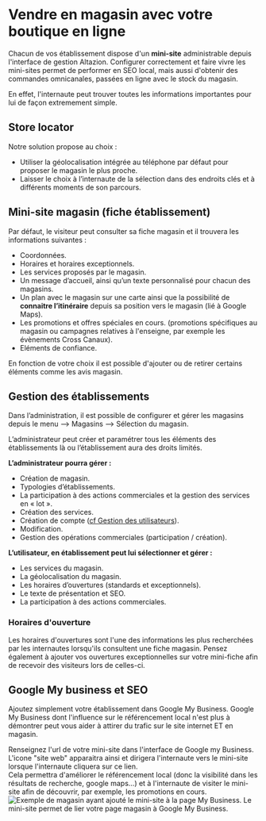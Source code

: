 # Vendre en magasin avec votre boutique en ligne
Chacun de vos établissement dispose d'un **mini-site** administrable depuis l'interface de gestion Altazion. Configurer correctement et faire vivre les mini-sites permet de performer en SEO local, mais aussi d'obtenir des commandes omnicanales, passées en ligne avec le stock du magasin. 

En effet, l'internaute peut trouver toutes les informations importantes pour lui de façon extremement simple.  

## Store locator
Notre solution propose au choix : 
-	Utiliser la géolocalisation intégrée au téléphone par défaut pour proposer le magasin le plus proche. 
-	Laisser le choix à l’internaute de la sélection dans des endroits clés et à différents moments de son parcours.

## Mini-site magasin (fiche établissement)
Par défaut, le visiteur peut consulter sa fiche magasin et il trouvera les informations suivantes : 
-	Coordonnées.
-	Horaires et horaires exceptionnels.
-	Les services proposés par le magasin.
-	Un message d’accueil, ainsi qu’un texte personnalisé pour chacun des magasins.
-	Un plan avec le magasin sur une carte ainsi que la possibilité de **connaitre l’itinéraire** depuis sa position vers le magasin (lié à Google Maps).
-	Les promotions et offres spéciales en cours. (promotions spécifiques au magasin ou campagnes relatives à l'enseigne, par exemple les évènements Cross Canaux).
-	Eléments de confiance.

En fonction de votre choix il est possible d'ajouter ou de retirer certains éléments comme les avis magasin.

## Gestion des établissements
Dans l’administration, il est possible de configurer et gérer les magasins depuis le menu --> Magasins --> Sélection du magasin.

L’administrateur peut créer et paramétrer tous les éléments des établissements là ou l’établissement aura des droits limités.

**L’administrateur pourra gérer :** 
- Création de magasin.
- Typologies d’établissements.
- La participation à des actions commerciales et la gestion des services en « lot ».
- Création des services.
- Création de compte ([cf Gestion des utilisateurs](https://aide.altazion.com/fr-frv2/configurer/utilisateurs/creer-compte.html "acces gestion utilisateurs")).
- Modification.
- Gestion des opérations commerciales (participation / création).


**L’utilisateur, en établissement peut lui sélectionner et gérer :** 
- Les services du magasin. 
- La géolocalisation du magasin.  
- Les horaires d’ouvertures (standards et exceptionnels).  
- Le texte de présentation et SEO.  
- La participation à des actions commerciales.  


### Horaires d'ouverture
Les horaires d'ouvertures sont l'une des informations les plus recherchées par les internautes lorsqu'ils consultent une fiche magasin.
Pensez également à ajouter vos ouvertures exceptionnelles sur votre mini-fiche afin de recevoir des visiteurs lors de celles-ci.

## Google My business et SEO
Ajoutez simplement votre établissement dans Google My Business. 
Google My Business dont l'influence sur le référencement local n'est plus à démontrer peut vous aider à attirer du trafic sur le site internet ET en magasin.  

Renseignez l'url de votre mini-site dans l'interface de Google my Business. L'icone "site web" apparaitra ainsi et dirigera l'internaute vers le mini-site lorsque l'internaute cliquera sur ce lien.  
Cela permettra d'améliorer le référencement local (donc la visibilité dans les résultats de recherche, google maps...) et à l'internaute de visiter le mini-site afin de découvrir, par exemple, les promotions en cours. 
![Exemple de magasin ayant ajouté le mini-site à la page My Business](https://aide.altazion.com/fr-frv2/ressources/image-site-web-mini-site.jpg).
Le mini-site permet de lier votre page magasin à Google My Business. 



